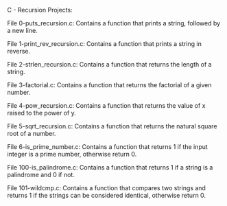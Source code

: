 C - Recursion Projects:

File 0-puts_recursion.c: Contains a function that prints a string, followed by a new line.

File 1-print_rev_recursion.c: Contains a function that prints a string in reverse.

File 2-strlen_recursion.c: Contains a function that returns the length of a string.

File 3-factorial.c: Contains a function that returns the factorial of a given number.

File 4-pow_recursion.c: Contains a function that returns the value of x raised to the power of y.

File 5-sqrt_recursion.c: Contains a function that returns the natural square root of a number.

File 6-is_prime_number.c: Contains  a function that returns 1 if the input integer is a prime number, otherwise return 0.

File 100-is_palindrome.c: Contains a function that returns 1 if a string is a palindrome and 0 if not.

File 101-wildcmp.c: Contains a function that compares two strings and returns 1 if the strings can be considered identical, otherwise return 0.

